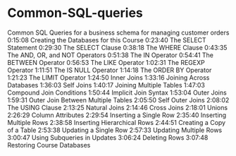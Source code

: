 # Common-SQL-queries
Common SQL Queries for a business schema for managing customer orders
0:15:08 Creating the Databases for this Course 
0:23:40 The SELECT Statement
0:29:30 The SELECT Clause
0:38:18 The WHERE Clause
0:43:35 The AND, OR, and NOT Operators 
0:51:38 The IN Operator
0:54:41 The BETWEEN Operator
0:56:53 The LIKE Operator
1:02:31 The REGEXP Operator
1:11:51 The IS NULL Operator
1:14:18 The ORDER BY Operator
1:21:23 The LIMIT Operator
1:24:50 Inner Joins
1:33:16 Joining Across Databases
1:36:03 Self Joins
1:40:17 Joining Multiple Tables
1:47:03 Compound Join Conditions
1:50:44 Implicit Join Syntax
1:53:04 Outer Joins
1:59:31 Outer Join Between Multiple Tables 
2:05:50 Self Outer Joins
2:08:02 The USING Clause
2:13:25 Natural Joins
2:14:46 Cross Joins
2:18:01 Unions
2:26:29 Column Attributes
2:29:54 Inserting a Single Row 
2:35:40 Inserting Multiple Rows 
2:38:58 Inserting Hierarchical Rows 
2:44:51 Creating a Copy of a Table 
2:53:38 Updating a Single Row 
2:57:33 Updating Multiple Rows 
3:00:47 Using Subqueries in Updates 
3:06:24 Deleting Rows
3:07:48 Restoring Course Databases
